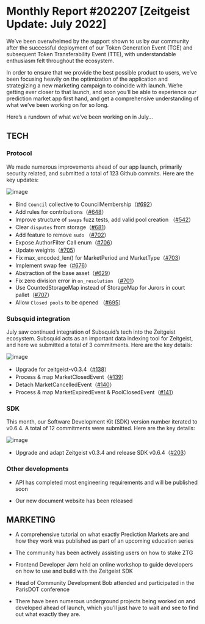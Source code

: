 # Monthly Report #202207 [Zeitgeist Update: July 2022]

We’ve been overwhelmed by the support shown to us by our community after the successful deployment of our Token Generation Event (TGE) and subsequent Token Transferability Event (TTE), with understandable enthusiasm felt throughout the ecosystem. 

In order to ensure that we provide the best possible product to users, we’ve been focusing heavily on the optimization of the application and strategizing a new marketing campaign to coincide with launch. We’re getting ever closer to that launch, and soon you’ll be able to experience our prediction market app first hand, and get a comprehensive understanding of what we’ve been working on for so long.

Here’s a rundown of what we’ve been working on in July… 

## TECH

### Protocol

We made numerous improvements ahead of our app launch, primarily security related, and submitted a total of 123 Github commits. Here are the key updates:

![image](https://user-images.githubusercontent.com/56183401/182746709-6374e916-20b6-45c8-a6b6-de4dbf825c85.png)


- Bind `Council` collective to CouncilMembership（[#692](https://github.com/zeitgeistpm/zeitgeist/commit/396af2afc4fac9860da4d5caca221bd9f3931c70)）
- Add rules for contributions（[#648](https://github.com/zeitgeistpm/zeitgeist/commit/a3495993824978eaca50deaa1feab7caec466c47)）
- Improve structure of `swaps` fuzz tests, add valid pool creation （[#542](https://github.com/zeitgeistpm/zeitgeist/commit/464180f103acb7898e82d45ba7f39087ec595c07)）
- Clear `disputes` from storage（[#681](https://github.com/zeitgeistpm/zeitgeist/commit/815d92af2c8d542147cb8bbe58433e820b2be85d)）
- Add feature to remove `sudo`  （[#702](https://github.com/zeitgeistpm/zeitgeist/commit/723171517d5c7ea94b9bb22ea9289c2dd8d7fc5f)）
- Expose AuthorFilter Call enum（[#706](https://github.com/zeitgeistpm/zeitgeist/commit/899ed47700030ce67ba404d83ea22fb981e67b0b)）
- Update weights（[#705](https://github.com/zeitgeistpm/zeitgeist/commit/893344f10798a51294f1bfcb6d4db251000df750)）
- Fix max_encoded_len() for MarketPeriod and MarketType（[#703](https://github.com/zeitgeistpm/zeitgeist/commit/a98281e5149ef0880477f30dafd5a2b3ca54b8cc)）
- Implement swap fee（[#676](https://github.com/zeitgeistpm/zeitgeist/commit/852ebea1ac6a3d5d3ec6212e01fa2b588a27a65c)）
- Abstraction of the base asset（[#629](https://github.com/zeitgeistpm/zeitgeist/commit/61e1bebe1415929bbdd0bfabb17ba7581e2bdf04)）
- Fix zero division error in `on_resolution` （[#701](https://github.com/zeitgeistpm/zeitgeist/commit/87264f8130b746880dfdbc6f30bad97e662c4f95)）
- Use CountedStorageMap instead of StorageMap for Jurors in court pallet（[#707](https://github.com/zeitgeistpm/zeitgeist/commit/789d565bde29cb58836dda658def7490b1163924)）
- Allow `Closed pools` to be opened （[#695](https://github.com/zeitgeistpm/zeitgeist/commit/ba6efa8a2d20884bd2abb3077a341d633ee14f0d)）

### Subsquid integration

July saw continued integration of Subsquid’s tech into the Zeitgeist ecosystem. Subsquid acts as an important data indexing tool for Zeitgeist, and here we submitted a total of 3 commitments. Here are the key details:

![image](https://user-images.githubusercontent.com/56183401/182747542-432b4120-1836-42b0-9658-2039524083c5.png)

- Upgrade for zeitgeist-v0.3.4（[#138](https://github.com/zeitgeistpm/zeitgeist-subsquid/commit/267514a2ea603f72acf7e0c5f85fc81ffdc61da6)）
- Process & map MarketClosedEvent（[#139](https://github.com/zeitgeistpm/zeitgeist-subsquid/commit/5c783c03596f3e893152a3be4fcb6c3a4edd8e79)）
- Detach MarketCancelledEvent（[#140](https://github.com/zeitgeistpm/zeitgeist-subsquid/commit/24c5d238abbc76bdb2b84de9e9ea96bb77197773)）
- Process & map MarketExpiredEvent & PoolClosedEvent（[#141](https://github.com/zeitgeistpm/zeitgeist-subsquid/commit/831c4a59d51a06186a3f46b425443f1ad4dcd430)）

### SDK

This month, our Software Development Kit (SDK) version number iterated to v0.6.4. A total of 12 commitments were submitted. Here are the key details:

![image](https://user-images.githubusercontent.com/56183401/182748105-6098cf48-4d1e-45fb-88ac-591860beed4e.png)

- Upgrade and adapt Zeitgeist v0.3.4 and release SDK v0.6.4（[#203](https://github.com/zeitgeistpm/tools/commit/8488e9aaee0782c88143e6bb6b18298297a0c6c6)）

### Other developments

- API has completed most engineering requirements and will be published soon

- Our new document website has been released


## MARKETING

- A comprehensive tutorial on what exactly Prediction Markets are and how they work was published as part of an upcoming education series

- The community has been actively assisting users on how to stake ZTG

- Frontend Developer Jørn held an online workshop to guide developers on how to use and build with the Zeitgeist SDK

- Head of Community Development Bob attended and participated in the ParisDOT conference 

- There have been numerous underground projects being worked on and developed ahead of launch, which you’ll just have to wait and see to find out what exactly they are.
